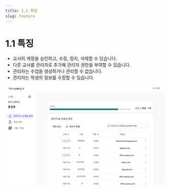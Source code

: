 ```yaml
---
title: 1.1 특징
slug: feature
---
```


# 1.1 특징

- 교사의 계정을 승인하고, 수정, 정지, 삭제할 수 있습니다.
- 다른 교사를 관리자로 추가해 관리자 권한을 부여할 수 있습니다.
- 관리자는 수업을 생성하거나 관리할 수 없습니다.
- 관리자는 학생의 정보를 수정할 수 있습니다.

![](/img/mag_1-1.jpg)
